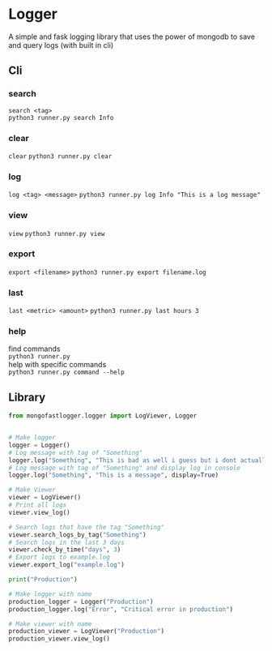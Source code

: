# Logger
A simple and fask logging library that uses the power of mongodb to save and query logs (with built in cli)

## Cli
### search
`search <tag>`<br>
`python3 runner.py search Info`<br>
### clear
`clear`
`python3 runner.py clear`<br>
### log
`log <tag> <message>`
`python3 runner.py log Info "This is a log message"`<br>
### view
`view`
`python3 runner.py view`<br>
### export
`export <filename>`
`python3 runner.py export filename.log`<br>
### last
`last <metric> <amount>`
`python3 runner.py last hours 3`<br>
### help
find commands<br>
`python3 runner.py`<br>
help with specific commands<br>
`python3 runner.py command --help`<br>


## Library
```py
from mongofastlogger.logger import LogViewer, Logger


# Make logger
logger = Logger()
# Log message with tag of "Something"
logger.log("Something", "This is bad as well i guess but i dont actually know")
# Log message with tag of "Something" and display log in console
logger.log("Something", "This is a message", display=True)

# Make Viewer
viewer = LogViewer()
# Print all logs
viewer.view_log()

# Search logs that have the tag "Something"
viewer.search_logs_by_tag("Something")
# Search logs in the last 3 days
viewer.check_by_time("days", 3)
# Export logs to example.log
viewer.export_log("example.log")

print("Production")

# Make logger with name
production_logger = Logger("Production")
production_logger.log("Error", "Critical error in production")

# Make viewer with name
production_viewer = LogViewer("Production")
production_viewer.view_log()
```
